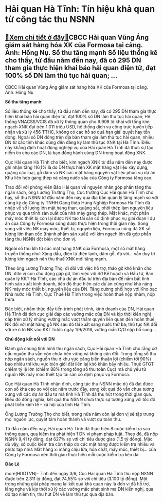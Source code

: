 Hải quan Hà Tĩnh: Tín hiệu khả quan từ công tác thu NSNN
========================================================

[:gift:Xem chi tiết ở đây:gift:](https://hddtvn.com/hai-quan-ha-tinh-tin-hieu-kha-quan-tu-cong-tac-thu-nsnn/)CBCC Hải quan Vũng Áng giám sát hàng hóa XK của Formosa tại cảng. Ảnh: Hồng Nụ. Số thu tăng mạnh Số liệu thống kê cho thấy, từ đầu năm đến nay, đã có 295 DN tham gia thực hiện khai báo hải quan điện tử, đạt 100% số DN làm thủ tục hải quan; …
-------------------------------------------------------------------------------------------------------------------------------------------------------------------------------------------------------------------------------------------------







 






 CBCC Hải quan Vũng Áng giám sát hàng hóa XK của Formosa tại cảng. Ảnh: Hồng Nụ. 


**Số thu tăng mạnh** 


Số liệu thống kê cho thấy, từ đầu năm đến nay, đã có 295 DN tham gia thực hiện khai báo hải quan điện tử, đạt 100% số DN làm thủ tục hải quan; Hệ thống VNACSS/VCIS đã xử lý thông quan cho 9.909 tờ khai với tổng kim ngạch XNK đạt trên 1.011 triệu USD, hệ thống dịch vụ công trực tuyến tiếp nhận và xử lý 456 TTHC, không có các hồ sơ quá hạn giải quyết hay tồn đọng. Ngoài số DN đóng trên địa bàn tham gia làm thủ tục hải quan, nhiều DN từ các tỉnh khác cũng đến đăng ký làm thủ tục XNK tại Hà Tĩnh. Điều này khẳng định hoạt động nghiệp vụ của Hải quan Hà Tĩnh đã thực sự tạo niềm tin cho các DN, là bạn đồng hành cùng DN trong hoạt động XNK.


Cục Hải quan Hà Tĩnh cho biết, kim ngạch XNK từ đầu năm đến nay được ghi nhận tăng 116,1% là do DN thực hiện XK mặt hàng vật liệu xây dựng, quặng các loại, gỗ dăm và NK các mặt hàng nguyên vật liệu phục vụ dự án Khu liên hợp gang thép và cảng nước sâu của Công ty Formosa tăng cao.


Trao đổi với phóng viên Báo Hải quan về nguyên nhân góp phần tăng thu ngân sách, ông Lương Trường Thọ, Cục trưởng Cục Hải quan Hà Tĩnh cho hay, số thu NSNN từ đầu năm đến nay qua địa bàn quản lý tăng mạnh so với cùng kỳ do Công ty TNHH Gang thép Hưng Nghiệp Formosa Hà Tĩnh đã nhập về số lượng lớn mặt hàng than, quặng sắt, phôi thép làm nguyên liệu phục vụ quá trình sản xuất của nhà máy gang thép. Mặt khác, một phần máy móc thiết bị còn lại được NK tạo tài sản cố định phục vụ giai đoạn I dự án của Công ty Formosa cũng được thực hiện trong thời gian này. Song song với việc NK máy móc, thiết bị, nguyên liệu, Formosa cũng đã XK số lượng lớn than cốc (thành phẩm sản xuất) với kim ngạch lớn đã góp phần tăng thu NSNN đột biến cho đơn vị. 


Ngoài số thu lớn từ các mặt hàng XNK của Formosa, một số mặt hàng truyền thống như: Xăng dầu, điện tử điện lạnh, dăm gỗ, đá vôi… vẫn duy trì lượng kim ngạch nên thu thuế XNK mới tăng mạnh.


Theo ông Lương Trường Thọ, đi đôi với việc hỗ trợ, tháo gỡ khó khăn cho DN, đơn vị còn chủ động gặp gỡ, làm việc với Sở Kế hoạch và Đầu tư, Ban quản lý KKT Hà Tĩnh, các chủ dự án đầu tư trên địa bàn để nắm bắt tình hình sản xuất kinh doanh, tiến độ thực hiện các dự án cũng như khả năng NK máy móc thiết bị, nguyên liệu của DN. Tăng cường phối hợp với Kho bạc Nhà nước Hà Tĩnh, Cục Thuế Hà Tĩnh trong việc hoàn thuế nộp nhầm, nộp thừa.


Đặc biệt, nhằm thúc đẩy tiến trình phát trình, kinh doanh của DN, Hải quan Hà Tĩnh đã tích cực giải đáp các vướng mắc của DN và kịp thời kiến nghị cấp trên xử lý những vướng mắc vượt thẩm quyền liên quan đến hoàn thuế NK đối với mặt hàng gỗ NK sau đó tái xuất sang nước thứ ba; thủ tục NK đối với xe ô tô NK vào KKT trước ngày 1/9/2016, vướng mắc C/O nộp bổ sung…


**Chủ động kết nối với DN**


Đánh giá chung tình hình thu ngân sách, Cục Hải quan Hà Tĩnh cho rằng cơ cấu nguồn thu vẫn còn chưa bền vững và không cân đối. Trong tổng số thu nộp ngân sách, nguồn thu ở khu vực cảng biển thuận lợi (chiếm tới 90%) bao nhiêu thì khu vực biên giới đất liền lại khó khăn bấy nhiêu. Thuế GTGT chiếm tỷ lệ lớn (chiếm 88% trong tổng số thu toàn Cục) mà chủ yếu từ nguồn NK máy móc thiết tạo tài sản cố định phục vụ Formosa.


Cục Hải quan Hà Tĩnh nhận định, công tác thu NSNN mặc dù đã đạt được con số khá cao so với các năm trước đây, song kết quả đó vẫn chưa tương xứng với các dự án đầu tư mà tỉnh Hà Tĩnh đã thu hút trong thời gian qua. Điều đó đồng nghĩa, kết quả thu NSNN chưa thực sự tương xứng với tốc độ phát triển kinh tế – xã hội của tỉnh Hà Tĩnh.


Ông Lương Trường Thọ cho biết, trong nửa năm còn lại đơn vị sẽ tập trung mọi nguồn lực, quyết tâm hoàn thành và vượt dự toán thu. 







Từ đầu năm đến nay, Hải quan Hà Tĩnh đã thực hiện 8 cuộc kiểm tra sau thông quan, qua kiểm tra phát hiện 1 DN vi phạm pháp luật. Theo đó, đã nộp NSNN 9,41 tỷ đồng, đạt 627% so với chỉ tiêu được giao (1,5 tỷ đồng). Mặc dù vậy, số cuộc kiểm tra còn thấp do các mặt hàng được kiểm tra nhiều và phức tạp như: Măt hàng xi măng chịu lửa, hóa chất, máy móc, thiết bị… của Công ty Formosa nên thời gian thực hiện mỗi cuộc kiểm tra kéo dài.












**Đảo Lê**



more(HDDTVN)- Tính đến ngày 3/6, Cục Hải quan Hà Tĩnh thu nộp NSNN được trên 2.311 tỷ đồng, đạt 74,55% so với chỉ tiêu (3.100 tỷ đồng). Một trong những giải pháp mang lại kết quả khả quan này là đơn vị đã hỗ trợ, lắng nghe và kịp thời xử lý các vướng mắc phát sinh mà DN kiến nghị, qua đó tạo niềm tin, thu hút DN về làm thủ tục qua địa bàn.

